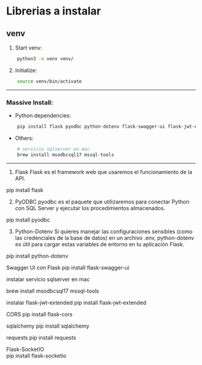 # Librerias a instalar

## venv

1. Start venv:
```bash
    python3 -m venv venv/
```

2. Initialize:
```bash
    source venv/bin/activate
```

---

### Massive Install:

- Python dependencies:
```bash
    pip install flask pyodbc python-dotenv flask-swagger-ui flask-jwt-extended flask-cors sqlalchemy requests flask-socketio
```

- Others:
```bash
    # servicio sqlserver en mac
    brew install msodbcsql17 mssql-tools
```

---

1. Flask
Flask es el framework web que usaremos el funcionamiento de la API.

pip install flask


2. PyODBC
pyodbc es el paquete que utilizaremos para conectar Python con SQL Server y ejecutar los procedimientos almacenados.

pip install pyodbc

3. Python-Dotenv
Si quieres manejar las configuraciones sensibles (como las credenciales de la base de datos) en un archivo .env, python-dotenv es útil para cargar estas variables de entorno en tu aplicación Flask.

pip install python-dotenv

Swagger UI con Flask
pip install flask-swagger-ui

instalar servicio sqlserver en mac

brew install msodbcsql17 mssql-tools

instalar flask-jwt-extended 
pip install flask-jwt-extended    

CORS
pip install flask-cors

sqlalchemy
pip install sqlalchemy

requests
pip install requests

Flask-SocketIO   
pip install flask-socketio
